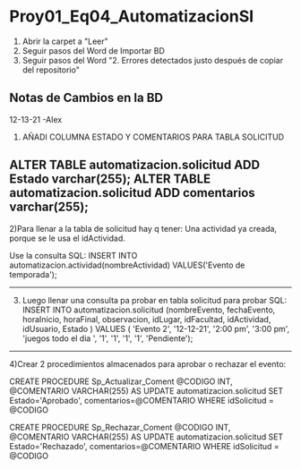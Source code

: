# Proy01_Eq04_AutomatizacionSI
1. Abrir la carpet a "Leer"
2. Seguir pasos del Word de Importar BD 
3. Seguir pasos del Word "2. Errores detectados justo después de copiar del repositorio"

Notas de Cambios en la BD
----------------------------------------------------------------------------------------------------------------------------------------------------------------
12-13-21
-Alex 

1) AÑADI COLUMNA ESTADO Y COMENTARIOS PARA TABLA SOLICITUD

ALTER TABLE automatizacion.solicitud
ADD Estado varchar(255);
ALTER TABLE automatizacion.solicitud
ADD comentarios varchar(255);
----------------------------------------------------------------------------------------------------------------------------------------------------------------
2)Para llenar a la tabla de solicitud hay q tener:
Una actividad ya creada, porque se le usa el idActividad.

Use la consulta SQL:
INSERT INTO automatizacion.actividad(nombreActividad) VALUES('Evento de temporada');

----------------------------------------------------------------------------------------------------------------------------------------------------------------
3) Luego llenar una consulta pa probar en tabla solicitud para probar SQL:
INSERT INTO automatizacion.solicitud (nombreEvento, fechaEvento, horaInicio, horaFinal, observacion, idLugar, idFacultad, idActividad, idUsuario, Estado ) VALUES ( 'Evento 2', '12-12-21', '2:00 pm', '3:00 pm', 'juegos todo el dia ', '1', '1', '1', '1', 'Pendiente');
 
----------------------------------------------------------------------------------------------------------------------------------------------------------------
4)Crear 2 procedimientos almacenados para aprobar o rechazar el evento:

CREATE PROCEDURE Sp_Actualizar_Coment
@CODIGO INT,
@COMENTARIO VARCHAR(255)
AS 
UPDATE automatizacion.solicitud 
SET Estado='Aprobado', comentarios=@COMENTARIO
WHERE idSolicitud = @CODIGO

CREATE PROCEDURE Sp_Rechazar_Coment
@CODIGO INT,
@COMENTARIO VARCHAR(255)
AS 
UPDATE automatizacion.solicitud 
SET Estado='Rechazado', comentarios=@COMENTARIO
WHERE idSolicitud = @CODIGO

